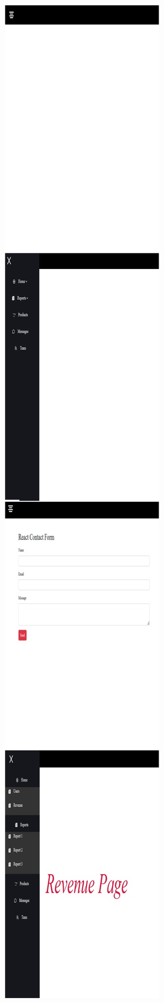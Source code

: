 <img src="https://raw.githubusercontent.com/geoalogogianni/reactNavBar/master/img/img1.png" width="665" height="812">

<img src="https://raw.githubusercontent.com/geoalogogianni/reactNavBar/master/img/img2.png" width="665" height="812">

<img src="https://raw.githubusercontent.com/geoalogogianni/reactNavBar/master/img/img3.png" width="665" height="812">

<img src="https://raw.githubusercontent.com/geoalogogianni/reactNavBar/master/img/img4.png" width="665" height="812">
